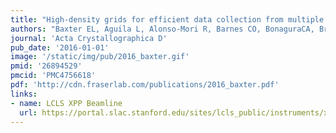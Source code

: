 ```yaml
---
title: "High-density grids for efficient data collection from multiple crystals."
authors: "Baxter EL, Aguila L, Alonso-Mori R, Barnes CO, BonaguraCA, Brehmer W, Brunger AT, Calero G, Caradoc-Davies TT, Chatterjee R, Degrado WF, **Fraser JS**, Ibrahim M, Kern J, Kobilka BK, Kruse AC, Larsson KM, Lemke HT, Lyubimov AY, Manglik A, McPhillips SE, Norgren E, Pang SS, Soltis SM, Song J, Thomaston J, Tsai Y, Weis WI, **Woldeyes RA**, Yachandra V, Yano J, Zouni A, Cohen AE."
journal: 'Acta Crystallographica D'
pub_date: '2016-01-01'
image: '/static/img/pub/2016_baxter.gif'
pmid: '26894529'
pmcid: 'PMC4756618'
pdf: 'http://cdn.fraserlab.com/publications/2016_baxter.pdf'
links:
- name: LCLS XPP Beamline
  url: https://portal.slac.stanford.edu/sites/lcls_public/instruments/xpp/Pages/default.aspx
---
```

